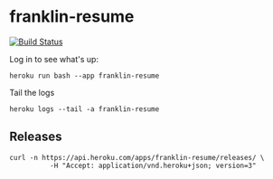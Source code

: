 # franklin-resume

[![Build Status](https://travis-ci.org/theDevilsVoice/franklin-resume.svg?branch=master)](https://travis-ci.org/theDevilsVoice/franklin-resume)


Log in to see what's up: 

```
heroku run bash --app franklin-resume
```

Tail the logs

```
heroku logs --tail -a franklin-resume
```

## Releases

```
curl -n https://api.heroku.com/apps/franklin-resume/releases/ \
          -H "Accept: application/vnd.heroku+json; version=3"
```
